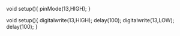 void setup(){
pinMode(13,HIGH);
}

void setup(){
digitalwrite(13,HIGH);
delay(100);
digitalwrite(13,LOW);
delay(100);
}
